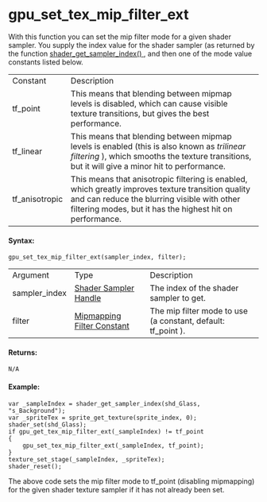# gpu_set_tex_mip_filter_ext

With this function you can set the mip filter mode for a given shader
sampler. You supply the index value for the shader sampler (as returned
by the function [ shader_get_sampler_index()
](../../Asset_Management/Shaders/shader_get_sampler_index) , and
then one of the mode value constants listed below.

|                |                                                                                                                                                                                                                |
|----------------|----------------------------------------------------------------------------------------------------------------------------------------------------------------------------------------------------------------|
| Constant       | Description                                                                                                                                                                                                    |
| tf_point       | This means that blending between mipmap levels is disabled, which can cause visible texture transitions, but gives the best performance.                                                                       |
| tf_linear      | This means that blending between mipmap levels is enabled (this is also known as *trilinear filtering* ), which smooths the texture transitions, but it will give a minor hit to performance.                  |
| tf_anisotropic | This means that anisotropic filtering is enabled, which greatly improves texture transition quality and can reduce the blurring visible with other filtering modes, but it has the highest hit on performance. |

#### Syntax:

``` gml
gpu_set_tex_mip_filter_ext(sampler_index, filter);
```

|               |                                                                                                                                  |                                                                |
|---------------|----------------------------------------------------------------------------------------------------------------------------------|----------------------------------------------------------------|
| Argument      | Type                                                                                                                             | Description                                                    |
| sampler_index |  [Shader Sampler Handle](../../../../../GameMaker_Language/GML_Reference/Asset_Management/Shaders/shader_get_sampler_index)  | The index of the shader sampler to get.                        |
| filter        |  [Mipmapping Filter Constant](../../../../../GameMaker_Language/GML_Reference/Drawing/Mipmapping/gpu_set_tex_mip_filter)     | The mip filter mode to use (a constant, default: tf_point ).   |

#### Returns:

``` gml
N/A
```

#### Example:

``` gml
var _sampleIndex = shader_get_sampler_index(shd_Glass, "s_Background");
var _spriteTex = sprite_get_texture(sprite_index, 0);
shader_set(shd_Glass);
if gpu_get_tex_mip_filter_ext(_sampleIndex) != tf_point
{
    gpu_set_tex_mip_filter_ext(_sampleIndex, tf_point);
}
texture_set_stage(_sampleIndex, _spriteTex);
shader_reset();
```

The above code sets the mip filter mode to tf_point (disabling
mipmapping) for the given shader texture sampler if it has not already
been set.
